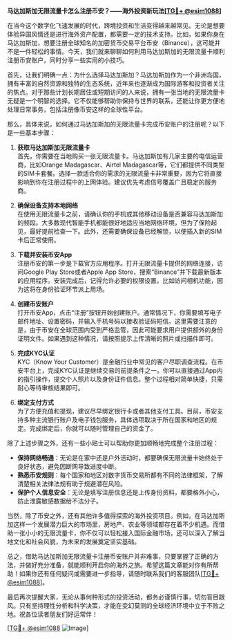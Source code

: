 **马达加斯加无限流量卡怎么注册币安？——海外投资新玩法[[TG💪+ @esim1088](https://t.me/s/esim1088)]**

在当今这个数字化飞速发展的时代，跨境投资和生活变得越来越常见。无论是想要体验异国风情还是进行海外资产配置，都需要一定的技术支持。比如，如果你身在马达加斯加，想要注册全球知名的加密货币交易平台币安（Binance），这可能并不是一件轻松的事情。今天，我们就来聊聊如何利用马达加斯加的无限流量卡顺利注册币安账户，同时分享一些实用的小技巧。

首先，让我们明确一点：为什么选择马达加斯加？马达加斯加作为一个非洲岛国，拥有丰富的自然资源和独特的生态系统，近年来也逐渐成为国际游客和投资者关注的焦点。对于那些计划长期居住或短期访问的人来说，拥有一张当地的无限流量卡无疑是一个明智的选择。它不仅能够帮助你保持与世界的联系，还能让你更方便地处理日常事务，包括注册像币安这样的全球性平台。

那么，具体来说，如何通过马达加斯加的无限流量卡完成币安账户的注册呢？以下是一些基本步骤：

1. **获取马达加斯加无限流量卡**  
   首先，你需要在当地购买一张无限流量卡。马达加斯加有几家主要的电信运营商，比如Orange Madagascar、Airtel Madagascar等，它们都提供不同类型的SIM卡套餐。选择一款适合你的需求的无限流量卡非常重要，因为它将直接影响到你在注册过程中的上网体验。建议优先考虑信号覆盖广且稳定的服务商。

2. **确保设备支持本地网络**  
   在使用无限流量卡之前，请确认你的手机或其他移动设备是否兼容马达加斯加的频段。大多数现代智能手机都能很好地适应当地网络环境，但为了保险起见，最好提前检查一下。此外，还需要确保设备已经解锁，以便插入新的SIM卡后正常使用。

3. **下载并安装币安App**  
   注册币安的第一步是下载官方应用程序。打开无限流量卡提供的网络连接，访问Google Play Store或者Apple App Store，搜索“Binance”并下载最新版本的应用程序。安装完成后，记得允许必要的权限设置，比如访问相机功能，因为这将在身份验证环节派上用场。

4. **创建币安账户**  
   打开币安App，点击“注册”按钮开始创建账户。通常情况下，你需要填写电子邮件地址、设置密码，并输入手机号码以接收验证码短信。这里需要注意的是，由于币安在全球范围内受到严格监管，因此可能要求用户提供额外的身份证明文件。如果遇到这种情况，请按照提示上传清晰的照片或扫描件即可。

5. **完成KYC认证**  
   KYC（Know Your Customer）是金融行业中常见的客户尽职调查流程。在币安平台上，完成KYC认证是继续交易的前提条件之一。你可以直接通过App内的指引操作，提交个人照片以及身份证件信息。整个过程相对简单快捷，只需耐心等待审核结果即可。

6. **绑定支付方式**  
   为了方便充值和提现，建议尽早绑定银行卡或者其他支付工具。目前，币安支持多种主流银行账户及电子钱包服务，具体选项取决于所在国家和地区的规定。完成绑定后，你就可以随时管理自己的资金了。

除了上述步骤之外，还有一些小贴士可以帮助你更加顺畅地完成整个注册过程：

- **保持网络畅通**：无论是在家中还是户外活动时，都要确保无限流量卡始终处于良好状态，避免因断网导致进度中断。
- **熟悉币安规则**：每个国家和地区对数字货币交易所都有不同的法律框架，了解清楚相关法律法规有助于规避潜在风险。
- **保护个人信息安全**：无论是填写注册信息还是上传身份资料，都要格外小心，防止泄露敏感数据给不法分子。

当然，除了币安之外，还有其他许多值得探索的海外投资项目。例如，在马达加斯加这样一个发展潜力巨大的市场里，房地产、农业等领域都存在着不少机遇。而借助一张小小的无限流量卡，你不仅可以轻松接入国际金融市场，还可以深入了解当地文化和社会风貌，为未来的发展奠定坚实基础。

总之，借助马达加斯加无限流量卡注册币安账户并非难事，只要掌握了正确的方法，并做好充分准备，就能顺利开启你的海外之旅。希望这篇文章能对你有所帮助！如果你还有任何疑问或需要进一步指导，请随时联系我们的客服团队[[TG💪+ @esim1088](https://t.me/s/esim1088)]。

最后再次提醒大家，无论从事何种形式的投资活动，都务必谨慎行事，切勿盲目跟风。只有坚持理性分析和科学决策，才能在变幻莫测的全球经济环境中立于不败之地。祝各位读者朋友们好运常伴！

[[TG💪+ @esim1088](https://t.me/s/esim1088) ![Image](https://i.postimg.cc/4NQfJmqS/Snipaste-2025-05-13-00-14-12.png)]